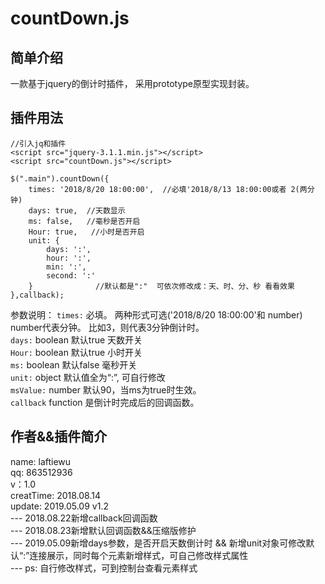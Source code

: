 # countDown.js #

## 简单介绍 ##
一款基于jquery的倒计时插件，
采用prototype原型实现封装。
## 插件用法 ##
	//引入jq和插件
	<script src="jquery-3.1.1.min.js"></script>
	<script src="countDown.js"></script>

    $(".main").countDown({
        times: '2018/8/20 18:00:00',  //必填'2018/8/13 18:00:00或者 2(两分钟) 
		days: true,  //天数显示
        ms: false,   //毫秒是否开启
        Hour: true,   //小时是否开启
		unit: {
			days: ':',
			hour: ':',
			min: ':',
			second: ':'
		}              //默认都是":"  可依次修改成：天、时、分、秒 看看效果
    },callback);
参数说明：
	``times:`` 必填。 两种形式可选('2018/8/20 18:00:00'和 number) number代表分钟。 比如3，则代表3分钟倒计时。<br>
	``days:`` boolean 默认true  天数开关<br/>
	``Hour:`` boolean 默认true  小时开关<br/>
	``ms:`` boolean  默认false  毫秒开关<br/>
	``unit:`` object 默认值全为“:”, 可自行修改<br/>
	``msValue:`` number  默认90，当ms为true时生效。<br/>
	``callback``  function  是倒计时完成后的回调函数。

## 作者&&插件简介 ##
name: laftiewu <br/>
qq: 863512936 <br/>
v：1.0 <br/>
creatTime: 2018.08.14 <br/>
update: 2019.05.09  v1.2<br/>
--- 2018.08.22新增callback回调函数<br/>
--- 2018.08.23新增默认回调函数&&压缩版修护<br/>
--- 2019.05.09新增days参数，是否开启天数倒计时 && 新增unit对象可修改默认“:”连接展示，同时每个元素新增样式，可自己修改样式属性<br/>
--- ps: 自行修改样式，可到控制台查看元素样式
   
